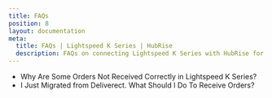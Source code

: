```yaml
---
title: FAQs
position: 8
layout: documentation
meta:
  title: FAQs | Lightspeed K Series | HubRise
  description: FAQs on connecting Lightspeed K Series with HubRise for your EPOS to work with other apps as a cohesive whole. Connect apps and synchronise your data.
---
```


- <Link to="/apps/ikentoo-lightspeed/faqs/troubleshooting-failed-orders/">Why Are Some Orders Not Received Correctly in Lightspeed K Series?</Link>
- <Link to="/apps/ikentoo-lightspeed/faqs/migrating-from-deliverect/">I Just Migrated from Deliverect. What Should I Do To Receive Orders?</Link>
